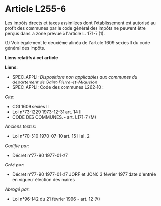 # Article L255-6

Les impôts directs et taxes assimilées dont l'établissement est autorisé au profit des communes par le code général des
impôts ne peuvent être perçus dans la zone prévue à l'article L. 171-7 (1).

(1) Voir également le deuxième alinéa de l'article 1609 sexies II du code général des impôts.

**Liens relatifs à cet article**

**Liens**:

  - SPEC_APPLI: *Dispositions non applicables aux communes du département de Saint-Pierre-et-Miquelon*
  - SPEC_APPLI: Code des communes L262-10 :

_Cite_:

  - CGI 1609 sexies II
  - Loi n°73-1229 1973-12-31 art. 14 II
  - CODE DES COMMUNES. - art. L171-7 (M)

_Anciens textes_:

  - Loi n°70-610 1970-07-10 art. 15 II al. 2

_Codifié par_:

  - Décret n°77-90 1977-01-27

_Créé par_:

  - Décret n°77-90 1977-01-27 JORF et JONC 3 février 1977 date d'entrée en vigueur élection des maires

_Abrogé par_:

  - Loi n°96-142 du 21 février 1996 - art. 12 (V)
